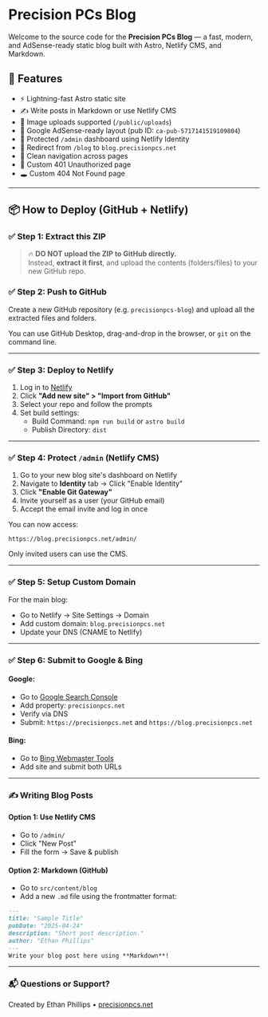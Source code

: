 # Precision PCs Blog

Welcome to the source code for the **Precision PCs Blog** — a fast, modern, and AdSense-ready static blog built with Astro, Netlify CMS, and Markdown.

## 🚀 Features

- ⚡ Lightning-fast Astro static site
- ✍️ Write posts in Markdown or use Netlify CMS
- 📸 Image uploads supported (`/public/uploads`)
- 💸 Google AdSense-ready layout (pub ID: `ca-pub-5717141519109804`)
- 🔐 Protected `/admin` dashboard using Netlify Identity
- 🔁 Redirect from `/blog` to `blog.precisionpcs.net`
- 🧭 Clean navigation across pages
- 🚫 Custom 401 Unauthorized page
- 🕳 Custom 404 Not Found page

---

## 📦 How to Deploy (GitHub + Netlify)

### ✅ Step 1: Extract this ZIP

> 🔥 **DO NOT upload the ZIP to GitHub directly.**  
> Instead, **extract it first**, and upload the contents (folders/files) to your new GitHub repo.

### ✅ Step 2: Push to GitHub

Create a new GitHub repository (e.g. `precisionpcs-blog`) and upload all the extracted files and folders.

You can use GitHub Desktop, drag-and-drop in the browser, or `git` on the command line.

---

### ✅ Step 3: Deploy to Netlify

1. Log in to [Netlify](https://netlify.com)
2. Click **"Add new site" > "Import from GitHub"**
3. Select your repo and follow the prompts
4. Set build settings:
   - Build Command: `npm run build` or `astro build`
   - Publish Directory: `dist`

---

### ✅ Step 4: Protect `/admin` (Netlify CMS)

1. Go to your new blog site's dashboard on Netlify
2. Navigate to **Identity** tab → Click "Enable Identity"
3. Click **"Enable Git Gateway"**
4. Invite yourself as a user (your GitHub email)
5. Accept the email invite and log in once

You can now access:
```
https://blog.precisionpcs.net/admin/
```

Only invited users can use the CMS.

---

### ✅ Step 5: Setup Custom Domain

For the main blog:
- Go to Netlify → Site Settings → Domain
- Add custom domain: `blog.precisionpcs.net`
- Update your DNS (CNAME to Netlify)

---

### ✅ Step 6: Submit to Google & Bing

#### Google:
- Go to [Google Search Console](https://search.google.com/search-console/)
- Add property: `precisionpcs.net`
- Verify via DNS
- Submit: `https://precisionpcs.net` and `https://blog.precisionpcs.net`

#### Bing:
- Go to [Bing Webmaster Tools](https://www.bing.com/webmasters/)
- Add site and submit both URLs

---

### ✍️ Writing Blog Posts

#### Option 1: Use Netlify CMS
- Go to `/admin/`
- Click "New Post"
- Fill the form → Save & publish

#### Option 2: Markdown (GitHub)
- Go to `src/content/blog`
- Add a new `.md` file using the frontmatter format:

```markdown
---
title: "Sample Title"
pubDate: "2025-04-24"
description: "Short post description."
author: "Ethan Phillips"
---
Write your blog post here using **Markdown**!
```

---

### 📬 Questions or Support?

Created by Ethan Phillips • [precisionpcs.net](https://precisionpcs.net)
